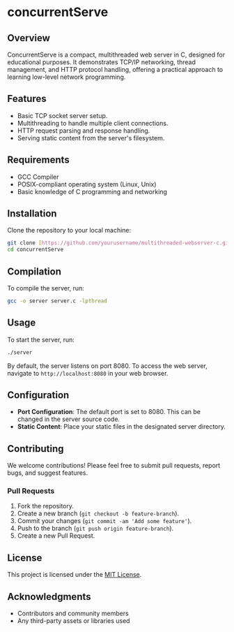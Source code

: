 # concurrentServe

## Overview

ConcurrentServe is a compact, multithreaded web server in C, designed for educational purposes. It demonstrates TCP/IP networking, thread management, and HTTP protocol handling, offering a practical approach to learning low-level network programming.

## Features
- Basic TCP socket server setup.
- Multithreading to handle multiple client connections.
- HTTP request parsing and response handling.
- Serving static content from the server's filesystem.

## Requirements
- GCC Compiler
- POSIX-compliant operating system (Linux, Unix)
- Basic knowledge of C programming and networking

## Installation
Clone the repository to your local machine:
```sh
git clone [https://github.com/yourusername/multithreaded-webserver-c.git](https://github.com/botirk38/concurrentServe/tree/main)
cd concurrentServe
```

## Compilation
To compile the server, run:
```sh
gcc -o server server.c -lpthread
```

## Usage
To start the server, run:
```sh
./server
```
By default, the server listens on port 8080. To access the web server, navigate to `http://localhost:8080` in your web browser.

## Configuration
- **Port Configuration**: The default port is set to 8080. This can be changed in the server source code.
- **Static Content**: Place your static files in the designated server directory.

## Contributing
We welcome contributions! Please feel free to submit pull requests, report bugs, and suggest features.

### Pull Requests
1. Fork the repository.
2. Create a new branch (`git checkout -b feature-branch`).
3. Commit your changes (`git commit -am 'Add some feature'`).
4. Push to the branch (`git push origin feature-branch`).
5. Create a new Pull Request.

## License
This project is licensed under the [MIT License](LICENSE).

## Acknowledgments
- Contributors and community members
- Any third-party assets or libraries used
